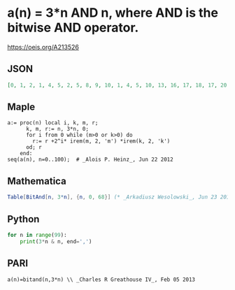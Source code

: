 # a\(n\) \= 3\*n AND n, where AND is the bitwise AND operator\.
https://oeis.org/A213526
## JSON
```JSON
[0, 1, 2, 1, 4, 5, 2, 5, 8, 9, 10, 1, 4, 5, 10, 13, 16, 17, 18, 17, 20, 21, 2, 5, 8, 9, 10, 17, 20, 21, 26, 29, 32, 33, 34, 33, 36, 37, 34, 37, 40, 41, 42, 1, 4, 5, 10, 13, 16, 17, 18, 17, 20, 21, 34, 37, 40, 41, 42, 49, 52, 53, 58, 61, 64, 65, 66, 65, 68]
```
## Maple
```Maple
a:= proc(n) local i, k, m, r;
      k, m, r:= n, 3*n, 0;
      for i from 0 while (m>0 or k>0) do
        r:= r +2^i* irem(m, 2, 'm') *irem(k, 2, 'k')
      od; r
    end:
seq(a(n), n=0..100);  # _Alois P. Heinz_, Jun 22 2012
```
## Mathematica
```Mathematica
Table[BitAnd[n, 3*n], {n, 0, 68}] (* _Arkadiusz Wesolowski_, Jun 23 2012 *)
```
## Python
```Python
for n in range(99):
    print(3*n & n, end=',')
```
## PARI
```PARI
a(n)=bitand(n,3*n) \\ _Charles R Greathouse IV_, Feb 05 2013
```

